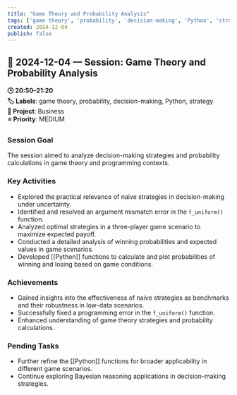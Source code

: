 ```yaml
---
title: "Game Theory and Probability Analysis"
tags: ['game theory', 'probability', 'decision-making', 'Python', 'strategy']
created: 2024-12-04
publish: false
---
```


## 📅 2024-12-04 — Session: Game Theory and Probability Analysis

**🕒 20:50–21:20**  
**🏷️ Labels**: game theory, probability, decision-making, Python, strategy  
**📂 Project**: Business  
**⭐ Priority**: MEDIUM  


### Session Goal
The session aimed to analyze decision-making strategies and probability calculations in game theory and programming contexts.

### Key Activities
- Explored the practical relevance of naive strategies in decision-making under uncertainty.
- Identified and resolved an argument mismatch error in the `f_uniform()` function.
- Analyzed optimal strategies in a three-player game scenario to maximize expected payoff.
- Conducted a detailed analysis of winning probabilities and expected values in game scenarios.
- Developed [[Python]] functions to calculate and plot probabilities of winning and losing based on game conditions.

### Achievements
- Gained insights into the effectiveness of naive strategies as benchmarks and their robustness in low-data scenarios.
- Successfully fixed a programming error in the `f_uniform()` function.
- Enhanced understanding of game theory strategies and probability calculations.

### Pending Tasks
- Further refine the [[Python]] functions for broader applicability in different game scenarios.
- Continue exploring Bayesian reasoning applications in decision-making strategies.
